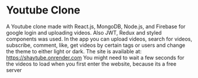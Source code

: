 # Youtube Clone

A Youtube clone made with React.js, MongoDB, Node.js, and Firebase for google login and uploading videos. Also JWT, Redux and styled components was used.
In the app you can upload videos, search for videos, subscribe, comment, like, get videos by certain tags or users and change the theme to either light or dark.
The site is available at: https://shaytube.onrender.com
You might need to wait a few seconds for the videos to load when you first enter the website, because its a free server 


